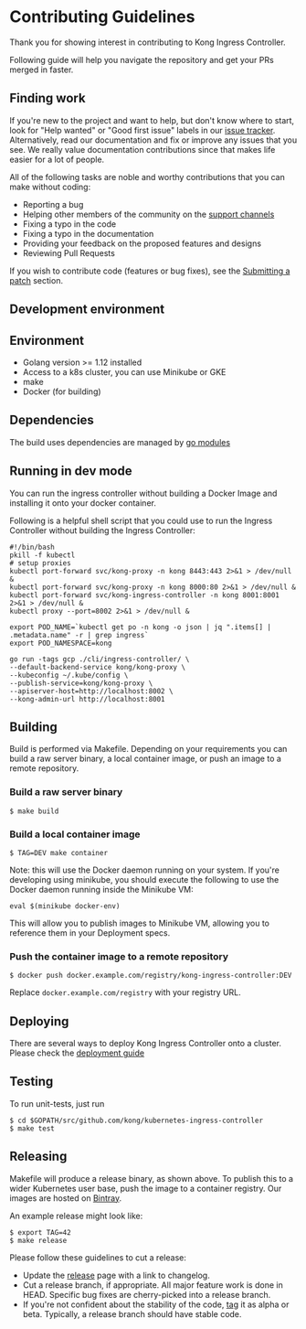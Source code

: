 # Contributing Guidelines

Thank you for showing interest in contributing to
Kong Ingress Controller.

Following guide will help you navigate
the repository and get your PRs
merged in faster.

## Finding work

If you're new to the project and want to help, but don't know where to start,
look for "Help wanted" or "Good first issue" labels in our
[issue tracker](https://github.com/Kong/kubernetes-ingress-controller/issues).
Alternatively, read our documentation and fix or
improve any issues that you see. We really value documentation contributions
since that makes life easier for a lot of people.

All of the following tasks are noble and worthy contributions that you can
make without coding:

- Reporting a bug
- Helping other members of the community on the
  [support channels](https://github.com/Kong/kubernetes-ingress-controller#seeking-help)
- Fixing a typo in the code
- Fixing a typo in the documentation
- Providing your feedback on the proposed features and designs
- Reviewing Pull Requests

If you wish to contribute code (features or bug fixes), see the [Submitting a
patch](#submitting-a-patch) section.

## Development environment

## Environment

- Golang version >= 1.12 installed
- Access to a k8s cluster, you can use Minikube or GKE
- make
- Docker (for building)

## Dependencies

The build uses dependencies are managed by [go modules](https://blog.golang.org/using-go-modules) 

## Running in dev mode

You can run the ingress controller without building a Docker
Image and installing it onto your docker container.

Following is a helpful shell script that you could
use to run the Ingress Controller without building
the Ingress Controller:

```shell
#!/bin/bash
pkill -f kubectl
# setup proxies
kubectl port-forward svc/kong-proxy -n kong 8443:443 2>&1 > /dev/null &
kubectl port-forward svc/kong-proxy -n kong 8000:80 2>&1 > /dev/null &
kubectl port-forward svc/kong-ingress-controller -n kong 8001:8001 2>&1 > /dev/null &
kubectl proxy --port=8002 2>&1 > /dev/null &

export POD_NAME=`kubectl get po -n kong -o json | jq ".items[] | .metadata.name" -r | grep ingress`
export POD_NAMESPACE=kong

go run -tags gcp ./cli/ingress-controller/ \
--default-backend-service kong/kong-proxy \
--kubeconfig ~/.kube/config \
--publish-service=kong/kong-proxy \
--apiserver-host=http://localhost:8002 \
--kong-admin-url http://localhost:8001
```

## Building

Build is performed via Makefile. Depending on your
requirements you can build a raw server binary, a local container image,
or push an image to a remote repository.

### Build a raw server binary

```console
$ make build
```

### Build a local container image

```console
$ TAG=DEV make container
```

Note: this will use the Docker daemon
running on your system.
If you're developing using minikube, you
should execute the following to use the
Docker daemon running inside the Minikube VM:

```console
eval $(minikube docker-env)
```

This will allow you to publish images to
Minikube VM, allowing you to reference them
in your Deployment specs.

### Push the container image to a remote repository

```console
$ docker push docker.example.com/registry/kong-ingress-controller:DEV
```

Replace `docker.example.com/registry` with your registry URL.

## Deploying

There are several ways to deploy Kong Ingress Controller onto a cluster.
Please check the [deployment guide](/docs/deployment/README.md)

## Testing

To run unit-tests, just run

```console
$ cd $GOPATH/src/github.com/kong/kubernetes-ingress-controller
$ make test
```

## Releasing

Makefile will produce a release binary, as shown above. To publish this
to a wider Kubernetes user base, push the image to a container registry.
Our images are hosted on
[Bintray](https://bintray.com/kong/kubernetes-ingress-controller).

An example release might look like:

```shell
$ export TAG=42
$ make release
```

Please follow these guidelines to cut a release:

- Update the [release](https://help.github.com/articles/creating-releases/)
  page with a link to changelog.
- Cut a release branch, if appropriate.
  All major feature work is done in HEAD. Specific bug fixes are
  cherry-picked into a release branch.
- If you're not confident about the stability of the code,
  [tag](https://help.github.com/articles/working-with-tags/) it as alpha or beta.
  Typically, a release branch should have stable code.

